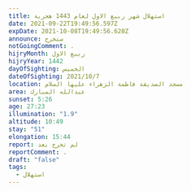 ```yaml
---
title: استهلال شهر ربيع الاول لعام 1443 هجرية
date: 2021-09-22T19:49:56.597Z
expDate: 2021-10-08T19:49:56.620Z
announce: ستخرج
notGoingComment: .
hijryMonth: ربيع الاول
hijryYear: 1442
dayOfSighting: الخميس
dateOfSighting: 2021/10/7
location: مسجد الصديقة فاطمة الزهراء عليها السلام
area: عبدالله المبارك
sunset: 5:26
age: 27:23
illumination: "1.9"
altitude: 10:49
stay: "51"
elongation: 15:44
report: لم تخرج بعد
reportComment: .
draft: "false"
tags:
  - استهلال
---
```

